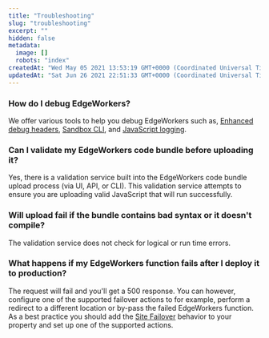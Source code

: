 ```yaml
---
title: "Troubleshooting"
slug: "troubleshooting"
excerpt: ""
hidden: false
metadata: 
  image: []
  robots: "index"
createdAt: "Wed May 05 2021 13:53:19 GMT+0000 (Coordinated Universal Time)"
updatedAt: "Sat Jun 26 2021 22:51:33 GMT+0000 (Coordinated Universal Time)"
---
```

### How do I debug EdgeWorkers?

We offer various tools to help you debug EdgeWorkers such as, [Enhanced debug headers](doc:enable-enhanced-debug-headers), [Sandbox CLI](doc:akamai-cli#sandbox-cli), and [JavaScript logging](doc:enable-javascript-logging).

### Can I validate my EdgeWorkers code bundle before uploading it? 

Yes, there is a validation service built into the EdgeWorkers code bundle upload process (via UI, API, or CLI). This validation service attempts to ensure you are uploading valid JavaScript that will run successfully. 

### Will upload fail if the bundle contains bad syntax or it doesn't compile?

The validation service does not check for logical or run time errors.

### What happens if my EdgeWorkers function fails after I deploy it to production?

The request will fail and you'll get a 500 response. You can however, configure one of the supported failover actions to for example, perform a redirect to a different location or by-pass the failed EdgeWorkers function. As a best practice you should add the [Site Failover](doc:site-failover)  behavior to your property and set up one of the supported actions.
